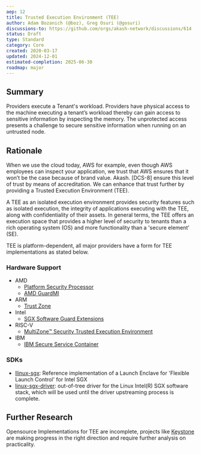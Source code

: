 ```yaml
---
aep: 12
title: Trusted Execution Environment (TEE)
author: Adam Bozanich (@boz), Greg Osuri (@gosuri)
discussions-to: https://github.com/orgs/akash-network/discussions/614
status: Draft
type: Standard
category: Core
created: 2020-03-17
updated: 2024-12-01
estimated-completion: 2025-06-30
roadmap: major
---
```


## Summary



Providers execute a Tenant's workload. Providers have physical access to the machine executing a tenant’s workload thereby can gain access to sensitive information by inspecting the memory. The unprotected access presents a challenge to secure sensitive information when running on an untrusted node.

## Rationale

When we use the cloud today, AWS for example, even though AWS employees can inspect your application, we trust that AWS ensures that it won’t be the case because of brand value. Akash. [DCS-8] ensure this level of trust by means of accreditation. We can enhance that trust further by providing a Trusted Execution Environment (TEE).

A TEE as an isolated execution environment provides security features such as isolated execution, the integrity of applications executing with the TEE, along with confidentiality of their assets. In general terms, the TEE offers an execution space that provides a higher level of security to tenants than a rich operating system (OS) and more functionality than a 'secure element' (SE).

TEE is platform-dependent, all major providers have a form for TEE implementations as stated below.

### Hardware Support

* AMD
  * [Platform Security Processor](https://www.amd.com/system/files/TechDocs/52740_16h_Models_30h-3Fh_BKDG.pdf)
  * [AMD GuardMI](https://www.amd.com/en/technologies/guardmi)
* ARM
  * [Trust Zone](http://www.openvirtualization.org/open-source-arm-trustzone.html)
* Intel
  * [SGX Software Guard Extensions](https://01.org/intel-softwareguard-extensions)
* RISC-V
  * [MultiZone™ Security Trusted Execution Environment](https://hex-five.com/multizone-security-sdk/)
* IBM
  * [IBM Secure Service Container](https://www.ibm.com/us-en/marketplace/secure-service-container)

### SDKs

* [Ilinux-sgx](https://github.com/intel/linux-sgx):  Reference implementation of a Launch Enclave for 'Flexible Launch Control' for Intel SGX
* [linux-sgx-driver](https://github.com/intel/linux-sgx-driver): out-of-tree driver for the Linux Intel(R) SGX software stack, which will be used until the driver upstreaming process is complete.

## Further Research

Opensource Implementations for TEE are incomplete, projects like [Keystone](http://docs.keystone-enclave.org/en/latest/) are making progress in the right direction and require further analysis on practicality.
